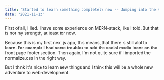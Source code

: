 ```yaml
---
title: 'Started to learn something completely new -- Jumping into the void'
date: '2021-11-12'
---
```


First of all, I lied. I have some experience on MERN-stack, like I told. But that is not my strength, at least for now.

Because this is my first next.js app, this means, that there is still alot to learn. For example I had some troubles to add the social media icons on the front page footer section. Then again, I'm not quite sure if I imported the normalize.css in the right way.

But I think it's nice to learn new things and I think this will be a whole new adventure to web-development. 


